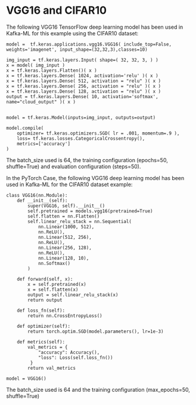# VGG16 and CIFAR10

The following VGG16 TensorFlow deep learning model has been used in Kafka-ML for this example using the CIFAR10 dataset:

```
model =  tf.keras.applications.vgg16.VGG16( include_top=False, weights='imagenet', input_shape=(32,32,3),classes=10)

img_input = tf.keras.layers.Input( shape=( 32, 32, 3, ) )
x = model( img_input )
x = tf.keras.layers.Flatten()( x )
x = tf.keras.layers.Dense( 1024, activation='relu' )( x )
x = tf.keras.layers.Dense( 512, activation = "relu" )( x )
x = tf.keras.layers.Dense( 256, activation = "relu" )( x )
x = tf.keras.layers.Dense( 128, activation = "relu" )( x )
output = tf.keras.layers.Dense( 10, activation='softmax', name="cloud_output" )( x )


model = tf.keras.Model(inputs=img_input, outputs=output)

model.compile(
    optimizer= tf.keras.optimizers.SGD( lr = .001, momentum=.9 ),
    loss= tf.keras.losses.CategoricalCrossentropy(),
    metrics=['accuracy']
)
```
The batch_size used is 64, the training configuration (epochs=50, shuffle=True) and evaluation configuration (steps=50).

In the PyTorch Case, the following VGG16 deep learning model has been used in Kafka-ML for the CIFAR10 dataset example:

```
class VGG16(nn.Module):
    def __init__(self):
        super(VGG16, self).__init__()
        self.pretrained = models.vgg16(pretrained=True)
        self.flatten = nn.Flatten()
        self.linear_relu_stack = nn.Sequential(
			nn.Linear(1000, 512),
			nn.ReLU(),
			nn.Linear(512, 256),
			nn.ReLU(),
			nn.Linear(256, 128),
			nn.ReLU(),
			nn.Linear(128, 10),
			nn.Softmax()
		)
		
    def forward(self, x):
        x = self.pretrained(x)
        x = self.flatten(x)
        output = self.linear_relu_stack(x)
        return output

    def loss_fn(self):
        return nn.CrossEntropyLoss()

    def optimizer(self):
        return torch.optim.SGD(model.parameters(), lr=1e-3)

    def metrics(self):
        val_metrics = {
            "accuracy": Accuracy(),
            "loss": Loss(self.loss_fn())
         }
        return val_metrics

model = VGG16()
```
The batch_size used is 64 and the training configuration (max_epochs=50, shuffle=True)